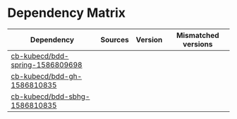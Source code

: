 # Dependency Matrix

Dependency | Sources | Version | Mismatched versions
---------- | ------- | ------- | -------------------
[cb-kubecd/bdd-spring-1586809698](https://github.com/cb-kubecd/bdd-spring-1586809698.git) |  | []() | 
[cb-kubecd/bdd-gh-1586810835](https://github.com/cb-kubecd/bdd-gh-1586810835.git) |  | []() | 
[cb-kubecd/bdd-sbhg-1586810835](https://github.com/cb-kubecd/bdd-sbhg-1586810835.git) |  | []() | 
